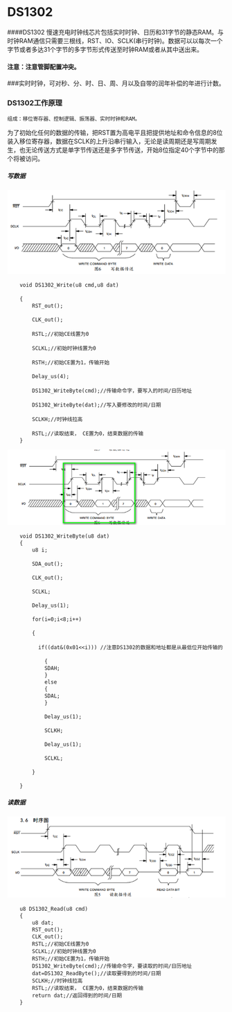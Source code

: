 # DS1302 
 
####DS1302 慢速充电时钟线芯片包括实时时钟、日历和31字节的静态RAM。与时钟RAM通信只需要三根线，RST、IO、SCLK(串行时钟)。数据可以以每次一个字节或者多达31个字节的多字节形式传送至时钟RAM或者从其中送出来。
   
#### 注意：注意管脚配置冲突。

###实时时钟，可对秒、分、时、日、周、月以及自带的润年补偿的年进行计数。

### DS1302工作原理
	
	组成：移位寄存器、控制逻辑、振荡器、实时时钟和RAM。	
   
   为了初始化任何的数据的传输，把RST置为高电平且把提供地址和命令信息的8位装入移位寄存器，数据在SCLK的上升沿串行输入，无论是读周期还是写周期发生，也无论传送方式是单字节传送还是多字节传送，开始8位指定40个字节中的那个将被访问。

 

##### 写数据

			
![image](https://github.com/210843013/DS1302/blob/master/write.png)
		
		
	    
		void DS1302_Write(u8 cmd,u8 dat)
		
		{
			RST_out();
			
			CLK_out();
			
			RSTL;//初始CE线置为0
			
			SCLKL;//初始时钟线置为0
			
			RSTH;//初始CE置为1，传输开始
			
			Delay_us(4);
			
			DS1302_WriteByte(cmd);//传输命令字，要写入的时间/日历地址
			
			DS1302_WriteByte(dat);//写入要修改的时间/日期
			
			SCLKH;//时钟线拉高
			
			RSTL;//读取结束， CE置为0，结束数据的传输
		}
![image](https://github.com/210843013/DS1302/blob/master/writebyte.png)		


		void DS1302_WriteByte(u8 dat)
		{
			u8 i;
			
			SDA_out();

			CLK_out();
			
			SCLKL;
			
			Delay_us(1);
			
			for(i=0;i<8;i++)
			
			{
				
			  if((dat&(0x01<<i))) //注意DS1302的数据和地址都是从最低位开始传输的
			  
				{
				SDAH;
				}
				else
				{
				SDAL;
				}
				
				Delay_us(1);
				
				SCLKH;
				
				Delay_us(1);
				
				SCLKL;
			  
			}
			 
		}
##### 读数据
  
![image](https://github.com/210843013/DS1302/blob/master/reade.png)

		u8 DS1302_Read(u8 cmd)
		{
			u8 dat;
			RST_out();
			CLK_out();
			RSTL;//初始CE线置为0
			SCLKL;//初始时钟线置为0
			RSTH;//初始CE置为1，传输开始
			DS1302_WriteByte(cmd);//传输命令字，要读取的时间/日历地址
			dat=DS1302_ReadByte();//读取要得到的时间/日期
			SCLKH;//时钟线拉高
			RSTL;//读取结束， CE置为0，结束数据的传输
			return dat;//返回得到的时间/日期
		}

